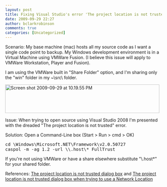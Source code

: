 ```yaml
---
layout: post
title: Fixing Visual Studio's error 'The project location is not trusted'
date: 2009-09-29 22:27
author: bclarkrobinson
comments: true
categories: [Uncategorized]
---
```

Scenario: My base machine (mac) hosts all my source code as I want a single code point to backup. My Windows development environment is in a Virtual Machine using VMWare Fusion. (I believe this issue will apply to VMWare Workstation, Player and Fusion). 

I am using the VMWare built in "Share Folder" option, and I'm sharing only the "win" folder in my ~\src\ folder.

<a href="http://mozketo.com/wp-content/uploads/2009/09/Screen-shot-2009-09-29-at-10.19.55-PM.png"><img src="http://mozketo.com/wp-content/uploads/2009/09/Screen-shot-2009-09-29-at-10.19.55-PM.png" alt="Screen shot 2009-09-29 at 10.19.55 PM" title="Screen shot 2009-09-29 at 10.19.55 PM" width="496" height="92" class="alignnone size-full wp-image-246" /></a>

Issue: When trying to open source using Visual Studio 2008 I'm presented with the dreaded "The project location is not trusted" error.

Solution: Open a Command-Line box (Start > Run > cmd > OK)

<pre lang="DOS" colla="+">
cd \Windows\Microsoft.NET\Framework\v2.0.50727
caspol -m -ag 1.2 -url \\.host\* FullTrust
</pre>

If you're not using VMWare or have a share elsewhere substitute "\\.host\*" for your shared folder.

References: <a href="http://msdn.microsoft.com/en-us/library/bs2bkwxc.aspx">The project location is not trusted dialog box</a> and <a href="http://social.msdn.microsoft.com/Forums/en-US/vssetup/thread/5065fd7c-f2ed-4ddc-8242-19c0eda2a1a1">The project location is not trusted dialog box when trying to use a Network Location</a>
